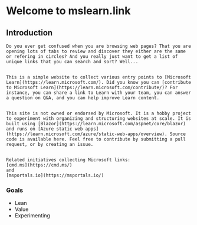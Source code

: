 # Welcome to mslearn.link

## Introduction

    Do you ever get confused when you are browsing web pages? That you are opening lots of tabs to review and discover they either are the same or refering in circles? And you really just want to get a list of unique links that you can search and sort? Well...


    This is a simple website to collect various entry points to [Microsoft Learn](https://learn.microsoft.com/). Did you know you can [contribute to Microsoft Learn](https://learn.microsoft.com/contribute/)? For instance, you can share a link to Learn with your team, you can answer a question on Q&A, and you can help improve Learn content. 


    This site is not owned or endorsed by Microsoft. It is a hobby project to experiment with organizing and structuring websites at scale. It is built using [Blazor](https://learn.microsoft.com/aspnet/core/blazor) and runs on [Azure static web apps](https://learn.microsoft.com/azure/static-web-apps/overview). Source code is available here. Feel free to contribute by submitting a pull request, or by creating an issue.


    Related initiatives collecting Microsoft links: 
    [cmd.ms](https://cmd.ms/)
    and
    [msportals.io](https://msportals.io/)

### Goals

* Lean
* Value
* Experimenting